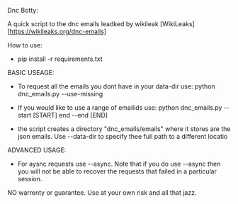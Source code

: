 Dnc Botty:

A quick script to the dnc emails leadked by wikileak 
[WikiLeaks][https://wikileaks.org/dnc-emails]

How to use:

* pip install -r requirements.txt

BASIC USEAGE:

* To request all the emails you dont have in your data-dir use:
python dnc_emails.py --use-missing

* If you would like to use a range of emailids use:
python dnc_emails.py --start [START] end --end [END]

* the script creates a directory "dnc_emails/emails" where it stores are the
json emails. Use --data-dir to specify thee full path to a different locatio

ADVANCED USAGE:
* For aysnc requests use --async. Note that if you do use --async then you will not be able to recover the requests that failed in a particular session.

NO warrenty or guarantee. Use at your own risk and all that jazz.


